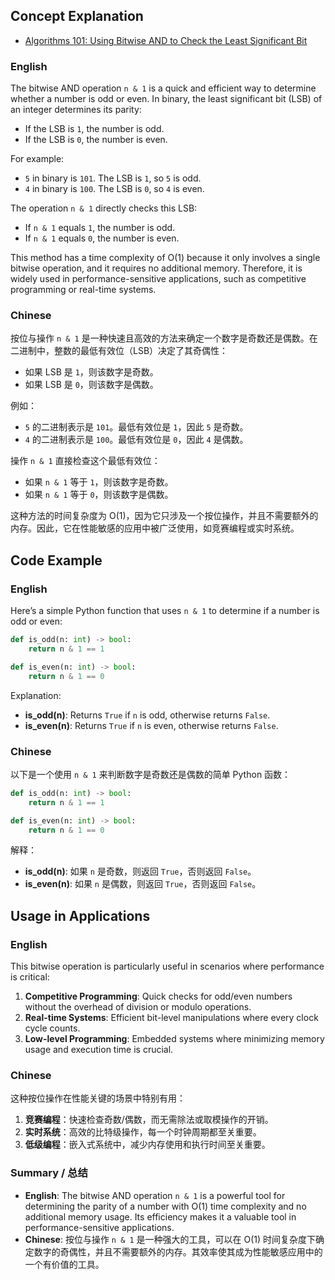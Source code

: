 ## Concept Explanation

- [Algorithms 101: Using Bitwise AND to Check the Least Significant Bit](https://codebitwave.com/algorithms-101-using-bitwise-and-to-check-the-least-significant-bit/)

### English
The bitwise AND operation `n & 1` is a quick and efficient way to determine whether a number is odd or even. In binary, the least significant bit (LSB) of an integer determines its parity: 
- If the LSB is `1`, the number is odd.
- If the LSB is `0`, the number is even.

For example:
- `5` in binary is `101`. The LSB is `1`, so `5` is odd.
- `4` in binary is `100`. The LSB is `0`, so `4` is even.

The operation `n & 1` directly checks this LSB:
- If `n & 1` equals `1`, the number is odd.
- If `n & 1` equals `0`, the number is even.

This method has a time complexity of O(1) because it only involves a single bitwise operation, and it requires no additional memory. Therefore, it is widely used in performance-sensitive applications, such as competitive programming or real-time systems.

### Chinese
按位与操作 `n & 1` 是一种快速且高效的方法来确定一个数字是奇数还是偶数。在二进制中，整数的最低有效位（LSB）决定了其奇偶性：
- 如果 LSB 是 `1`，则该数字是奇数。
- 如果 LSB 是 `0`，则该数字是偶数。

例如：
- `5` 的二进制表示是 `101`。最低有效位是 `1`，因此 `5` 是奇数。
- `4` 的二进制表示是 `100`。最低有效位是 `0`，因此 `4` 是偶数。

操作 `n & 1` 直接检查这个最低有效位：
- 如果 `n & 1` 等于 `1`，则该数字是奇数。
- 如果 `n & 1` 等于 `0`，则该数字是偶数。

这种方法的时间复杂度为 O(1)，因为它只涉及一个按位操作，并且不需要额外的内存。因此，它在性能敏感的应用中被广泛使用，如竞赛编程或实时系统。

## Code Example

### English

Here’s a simple Python function that uses `n & 1` to determine if a number is odd or even:

```python
def is_odd(n: int) -> bool:
    return n & 1 == 1

def is_even(n: int) -> bool:
    return n & 1 == 0
```

Explanation:
- **is_odd(n)**: Returns `True` if `n` is odd, otherwise returns `False`.
- **is_even(n)**: Returns `True` if `n` is even, otherwise returns `False`.

### Chinese

以下是一个使用 `n & 1` 来判断数字是奇数还是偶数的简单 Python 函数：

```python
def is_odd(n: int) -> bool:
    return n & 1 == 1

def is_even(n: int) -> bool:
    return n & 1 == 0
```

解释：
- **is_odd(n)**: 如果 `n` 是奇数，则返回 `True`，否则返回 `False`。
- **is_even(n)**: 如果 `n` 是偶数，则返回 `True`，否则返回 `False`。

## Usage in Applications

### English
This bitwise operation is particularly useful in scenarios where performance is critical:
1. **Competitive Programming**: Quick checks for odd/even numbers without the overhead of division or modulo operations.
2. **Real-time Systems**: Efficient bit-level manipulations where every clock cycle counts.
3. **Low-level Programming**: Embedded systems where minimizing memory usage and execution time is crucial.

### Chinese
这种按位操作在性能关键的场景中特别有用：
1. **竞赛编程**：快速检查奇数/偶数，而无需除法或取模操作的开销。
2. **实时系统**：高效的比特级操作，每一个时钟周期都至关重要。
3. **低级编程**：嵌入式系统中，减少内存使用和执行时间至关重要。

### Summary / 总结

- **English**: The bitwise AND operation `n & 1` is a powerful tool for determining the parity of a number with O(1) time complexity and no additional memory usage. Its efficiency makes it a valuable tool in performance-sensitive applications.
- **Chinese**: 按位与操作 `n & 1` 是一种强大的工具，可以在 O(1) 时间复杂度下确定数字的奇偶性，并且不需要额外的内存。其效率使其成为性能敏感应用中的一个有价值的工具。
